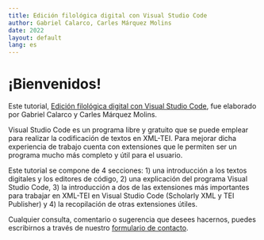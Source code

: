```yaml
---
title: Edición filológica digital con Visual Studio Code
author: Gabriel Calarco, Carles Márquez Molins
date: 2022
layout: default
lang: es
---
```


# ¡Bienvenidos!

Este tutorial, [Edición filológica digital con Visual Studio Code](https://github.com/tthub-repo/lecciones/blob/master/edicion_digital_con_VSCode/tutorial_VS_Code.md), fue elaborado por Gabriel Calarco y Carles Márquez Molins.

Visual Studio Code es un programa libre y gratuito que se puede emplear para realizar la codificación de textos en XML-TEI. Para mejorar dicha experiencia de trabajo cuenta con extensiones que le permiten ser un programa mucho más completo y útil para el usuario.

Este tutorial se compone de 4 secciones: 1) una introducción a los textos digitales y los editores de código, 2) una explicación del programa Visual Studio Code, 3) la introducción a dos de las extensiones más importantes para trabajar en XML-TEI en Visual Studio Code (Scholarly XML y TEI Publisher) y 4) la recopilación de otras extensiones útiles.

Cualquier consulta, comentario o sugerencia que desees hacernos, puedes escribirnos a través de nuestro [formulario de contacto](https://tthub.io/contacto).
